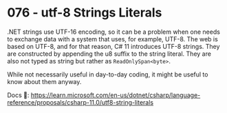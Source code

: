 # 076 - utf-8 Strings Literals #

.NET strings use UTF-16 encoding, so it can be a problem when one needs to exchange data with a system that uses, for example, UTF-8. The web is based on UTF-8, and for that reason, C# 11 introduces UTF-8 strings. They are constructed by appending the u8 suffix to the string literal. They are also not typed as string but rather as `ReadOnlySpan<byte>`.

While not necessarily useful in day-to-day coding, it might be useful to know about them anyway.


Docs 📑: https://learn.microsoft.com/en-us/dotnet/csharp/language-reference/proposals/csharp-11.0/utf8-string-literals
